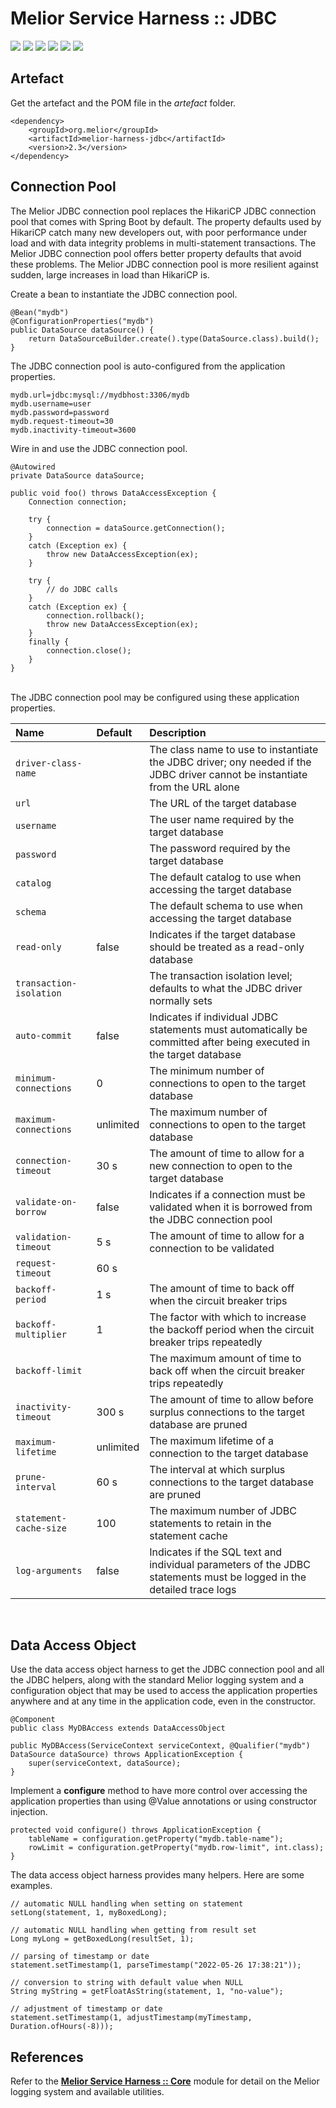 # Melior Service Harness :: JDBC
<div style="display: inline-block;">
<img src="https://img.shields.io/badge/version-2.2-green?style=for-the-badge"/>
<img src="https://img.shields.io/badge/production-ready-green?style=for-the-badge"/>
<img src="https://img.shields.io/badge/compatibility-spring_boot_2.4.5-green?style=for-the-badge"/>
</div>
<div style="display: inline-block;">
<img src="https://img.shields.io/badge/version-2.3-green?style=for-the-badge"/>
<img src="https://img.shields.io/badge/production-ready-green?style=for-the-badge"/>
<img src="https://img.shields.io/badge/compatibility-spring_boot_2.4.5-green?style=for-the-badge"/>
</div>

## Artefact
Get the artefact and the POM file in the *artefact* folder.
```
<dependency>
    <groupId>org.melior</groupId>
    <artifactId>melior-harness-jdbc</artifactId>
    <version>2.3</version>
</dependency>
```

## Connection Pool
The Melior JDBC connection pool replaces the HikariCP JDBC connection pool that comes with Spring Boot by default.  The property defaults used by HikariCP catch many new developers out, with poor performance under load and with data integrity problems in multi-statement transactions.  The Melior JDBC connection pool offers better property defaults that avoid these problems.  The Melior JDBC connection pool is more resilient against sudden, large increases in load than HikariCP is.

Create a bean to instantiate the JDBC connection pool.
```
@Bean("mydb")
@ConfigurationProperties("mydb")
public DataSource dataSource() {
    return DataSourceBuilder.create().type(DataSource.class).build();
}
```

The JDBC connection pool is auto-configured from the application properties.
```
mydb.url=jdbc:mysql://mydbhost:3306/mydb
mydb.username=user
mydb.password=password
mydb.request-timeout=30
mydb.inactivity-timeout=3600
```

Wire in and use the JDBC connection pool.
```
@Autowired
private DataSource dataSource;

public void foo() throws DataAccessException {
    Connection connection;

    try {
        connection = dataSource.getConnection();
    }
    catch (Exception ex) {
        throw new DataAccessException(ex);
    }

    try {
        // do JDBC calls
    }
    catch (Exception ex) {
        connection.rollback();
        throw new DataAccessException(ex);
    }
    finally {
        connection.close();
    }
}
```

&nbsp;  
The JDBC connection pool may be configured using these application properties.

|Name|Default|Description|
|:--------------------|:---|:---|
|`driver-class-name`||The class name to use to instantiate the JDBC driver; ony needed if the JDBC driver cannot be instantiate from the URL alone|
|`url`||The URL of the target database|
|`username`||The user name required by the target database|
|`password`||The password required by the target database|
|`catalog`||The default catalog to use when accessing the target database|
|`schema`||The default schema to use when accessing the target database|
|`read-only`|false|Indicates if the target database should be treated as a read-only database|
|`transaction-isolation`||The transaction isolation level; defaults to what the JDBC driver normally sets|
|`auto-commit`|false|Indicates if individual JDBC statements must automatically be committed after being executed in the target database|
|`minimum-connections`|0|The minimum number of connections to open to the target database|
|`maximum-connections`|unlimited|The maximum number of connections to open to the target database|
|`connection-timeout`|30 s|The amount of time to allow for a new connection to open to the target database|
|`validate-on-borrow`|false|Indicates if a connection must be validated when it is borrowed from the JDBC connection pool|
|`validation-timeout`|5 s|The amount of time to allow for a connection to be validated|
|`request-timeout`|60 s||The amount of time to allow for a request to the target database to complete
|`backoff-period`|1 s|The amount of time to back off when the circuit breaker trips|
|`backoff-multiplier`|1|The factor with which to increase the backoff period when the circuit breaker trips repeatedly|
|`backoff-limit`||The maximum amount of time to back off when the circuit breaker trips repeatedly|
|`inactivity-timeout`|300 s|The amount of time to allow before surplus connections to the target database are pruned|
|`maximum-lifetime`|unlimited|The maximum lifetime of a connection to the target database|
|`prune-interval`|60 s|The interval at which surplus connections to the target database are pruned|
|`statement-cache-size`|100|The maximum number of JDBC statements to retain in the statement cache|
|`log-arguments`|false|Indicates if the SQL text and individual parameters of the JDBC statements must be logged in the detailed trace logs|

&nbsp;  
## Data Access Object
Use the data access object harness to get the JDBC connection pool and all the JDBC helpers, along with the standard Melior logging system and a configuration object that may be used to access the application properties anywhere and at any time in the application code, even in the constructor.
```
@Component
public class MyDBAccess extends DataAccessObject

public MyDBAccess(ServiceContext serviceContext, @Qualifier("mydb") DataSource dataSource) throws ApplicationException {
    super(serviceContext, dataSource);
}
```

Implement a **configure** method to have more control over accessing the application properties than using @Value annotations or using constructor injection.
```
protected void configure() throws ApplicationException {
    tableName = configuration.getProperty("mydb.table-name");
    rowLimit = configuration.getProperty("mydb.row-limit", int.class);
}
```

The data access object harness provides many helpers.  Here are some examples.
```
// automatic NULL handling when setting on statement
setLong(statement, 1, myBoxedLong);

// automatic NULL handling when getting from result set
Long myLong = getBoxedLong(resultSet, 1);

// parsing of timestamp or date
statement.setTimestamp(1, parseTimestamp("2022-05-26 17:38:21"));

// conversion to string with default value when NULL
String myString = getFloatAsString(statement, 1, "no-value");

// adjustment of timestamp or date
statement.setTimestamp(1, adjustTimestamp(myTimestamp, Duration.ofHours(-8)));
```

## References
Refer to the [**Melior Service Harness :: Core**](https://github.com/MeliorArtefacts/service-harness-core) module for detail on the Melior logging system and available utilities.
